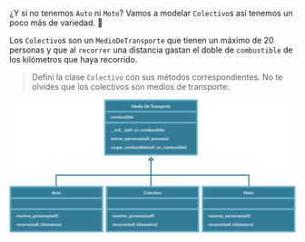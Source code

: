 ¿Y si no tenemos `Auto` ni `Moto`? Vamos a modelar `Colectivo`s así tenemos un poco más de variedad. :raised_hands:

Los `Colectivo`s son un `MedioDeTransporte` que tienen un máximo de 20 personas y que al `recorrer` una distancia gastan el doble de `combustible` de los kilómetros que haya recorrido. 

> Definí la clase `Colectivo` con sus métodos correspondientes. No te olvides que los colectivos son medios de transporte:
>
<img src="https://raw.githubusercontent.com/MumukiProject/mumuki-guia-python3-herencia-python-v-2021/master/assets/clases_4_1648218095953.9.svg" alt="clases_4_1648218095953.9.svg" width="900px" height="auto">